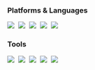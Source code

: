 ### Platforms & Languages

<img src="https://img.shields.io/badge/iOS-000000?style=flat&logo=ios&logoColor=white" style="margin-right: 5px;" />
<img src="https://img.shields.io/badge/Swift-FA7343?style=flat&logo=swift&logoColor=white" style="margin-right: 5px;" />
<img src="https://img.shields.io/badge/Python-3776AB?style=flat&logo=python&logoColor=white" style="margin-right: 5px;" />
<img src="https://img.shields.io/badge/Dart-0175C2?style=flat&logo=dart&logoColor=white" style="margin-right: 5px;" />
<img src="https://img.shields.io/badge/C++-00599C?style=flat&logo=c%2B%2B&logoColor=white" style="margin-right: 5px;" />

### Tools

<img src="https://img.shields.io/badge/Xcode-1575F9?style=flat&logo=xcode&logoColor=white" style="margin-right: 5px;" />
<img src="https://img.shields.io/badge/Firebase-FFCA28?style=flat&logo=firebase&logoColor=white" style="margin-right: 5px;" />
<img src="https://img.shields.io/badge/VSCode-007ACC?style=flat&logo=visual-studio-code&logoColor=white" style="margin-right: 5px;" />
<img src="https://img.shields.io/badge/GitHub-181717?style=flat&logo=github&logoColor=white" style="margin-right: 5px;" />
<img src="https://img.shields.io/badge/Figma-F24E1E?style=flat&logo=figma&logoColor=white" style="margin-right: 5px;" />